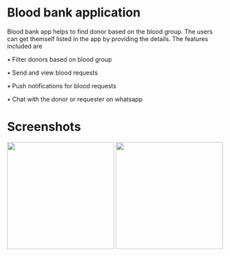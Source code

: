 # Blood bank application

Blood bank app helps to find donor based on the blood group. The users can get themself listed in the app by providing the details. The features included are

 • Filter donors based on blood group
 
 • Send and view blood requests
 
 • Push notifications for blood requests
 
 • Chat with the donor or requester on whatsapp
 
 
# Screenshots

<img src="https://i.imgur.com/Hv1yKUb.png" width="250">       <img src="https://i.imgur.com/udYE0Bo.png" width="250">
